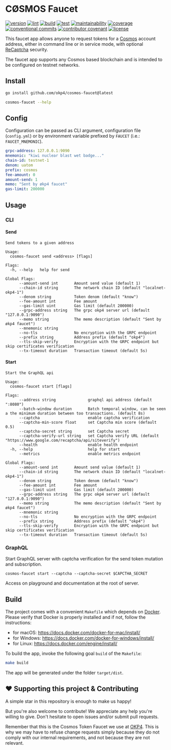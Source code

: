 # CØSMOS Faucet

[![version](https://img.shields.io/github/v/release/okp4/cosmos-faucet?style=for-the-badge&logo=github)](https://github.com/okp4/cosmos-faucet/releases)
[![lint](https://img.shields.io/github/actions/workflow/status/okp4/cosmos-faucet/lint.yml?branch=main&label=lint&style=for-the-badge&logo=github)](https://github.com/okp4/cosmos-faucet/actions/workflows/lint.yml)
[![build](https://img.shields.io/github/actions/workflow/status/okp4/cosmos-faucet/build.yml?branch=main&label=build&style=for-the-badge&logo=github)](https://github.com/okp4/cosmos-faucet/actions/workflows/build.yml)
[![test](https://img.shields.io/github/actions/workflow/status/okp4/cosmos-faucet/test.yml?branch=main&label=test&style=for-the-badge&logo=github)](https://github.com/okp4/cosmos-faucet/actions/workflows/test.yml)
[![maintainability](https://img.shields.io/codeclimate/maintainability/okp4/cosmos-faucet?style=for-the-badge)](https://codeclimate.com/github/okp4/cosmos-faucet/maintainability)
[![coverage](https://img.shields.io/codecov/c/github/okp4/cosmos-faucet?style=for-the-badge&token=0VQHJDMY5B&logo=codecov)](https://codecov.io/gh/okp4/cosmos-faucet)
[![conventional commits](https://img.shields.io/badge/Conventional%20Commits-1.0.0-yellow.svg?style=for-the-badge&logo=conventionalcommits)](https://conventionalcommits.org)
[![contributor covenant](https://img.shields.io/badge/Contributor%20Covenant-2.1-4baaaa.svg?style=for-the-badge)](https://github.com/okp4/.github/blob/main/CODE_OF_CONDUCT.md)
[![license](https://img.shields.io/badge/License-BSD_3--Clause-blue.svg?style=for-the-badge)](https://opensource.org/licenses/BSD-3-Clause)

This faucet app allows anyone to request tokens for a [Cosmos](https://cosmos.network/) account address, either in command line or in service mode, with optional [ReCaptcha](https://www.google.com/recaptcha/about/) security.

The faucet app supports any Cosmos based blockchain and is intended to be configured on testnet networks.

## Install

```sh
go install github.com/okp4/cosmos-faucet@latest

cosmos-faucet --help
```

## Config

 Configuration can be passed as CLI argument, configuration file (`config.yml`) or by environment variable prefixed by `FAUCET` (i.e.: `FAUCET_MNEMONIC`).

```yml
grpc-address: 127.0.0.1:9090
mnemonic: "kiwi nuclear blast wet badge..."
chain-id: testnet-1
denom: uatom
prefix: cosmos
fee-amount: 0
amount-send: 1
memo: "Sent by økp4 faucet"
gas-limit: 200000
```

## Usage

### CLI

#### Send

```shell
Send tokens to a given address

Usage:
  cosmos-faucet send <address> [flags]

Flags:
  -h, --help   help for send

Global Flags:
      --amount-send int       Amount send value (default 1)
      --chain-id string       The network chain ID (default "localnet-okp4-1")
      --denom string          Token denom (default "know")
      --fee-amount int        Fee amount
      --gas-limit uint        Gas limit (default 200000)
      --grpc-address string   The grpc okp4 server url (default "127.0.0.1:9090")
      --memo string           The memo description (default "Sent by økp4 faucet")
      --mnemonic string
      --no-tls                No encryption with the GRPC endpoint
      --prefix string         Address prefix (default "okp4")
      --tls-skip-verify       Encryption with the GRPC endpoint but skip certificates verification
      --tx-timeout duration   Transaction timeout (default 5s)
```

#### Start

```shell
Start the GraphQL api

Usage:
  cosmos-faucet start [flags]

Flags:
      --address string              graphql api address (default ":8080")
      --batch-window duration       Batch temporal window, can be seen a the minimum duration between too transactions. (default 8s)
      --captcha                     enable captcha verification
      --captcha-min-score float     set Captcha min score (default 0.5)
      --captcha-secret string       set Captcha secret
      --captcha-verify-url string   set Captcha verify URL (default "https://www.google.com/recaptcha/api/siteverify")
      --health                      enable health endpoint
  -h, --help                        help for start
      --metrics                     enable metrics endpoint

Global Flags:
      --amount-send int       Amount send value (default 1)
      --chain-id string       The network chain ID (default "localnet-okp4-1")
      --denom string          Token denom (default "know")
      --fee-amount int        Fee amount
      --gas-limit uint        Gas limit (default 200000)
      --grpc-address string   The grpc okp4 server url (default "127.0.0.1:9090")
      --memo string           The memo description (default "Sent by økp4 faucet")
      --mnemonic string
      --no-tls                No encryption with the GRPC endpoint
      --prefix string         Address prefix (default "okp4")
      --tls-skip-verify       Encryption with the GRPC endpoint but skip certificates verification
      --tx-timeout duration   Transaction timeout (default 5s)
```

### GraphQL

Start GraphQL server with captcha verification for the send token mutation and subscription.

```shell
cosmos-faucet start --captcha --captcha-secret $CAPCTHA_SECRET
```

Access on playground and documentation at the root of server.

## Build

The project comes with a convenient `Makefile` which depends on [Docker](https://www.docker.com). Please verify that Docker is properly installed and if not, follow the instructions:

- for macOS: <https://docs.docker.com/docker-for-mac/install/>
- for Windows: <https://docs.docker.com/docker-for-windows/install/>
- for Linux: <https://docs.docker.com/engine/install/>

To build the app, invoke the following goal `build` of the `Makefile`:

```sh
make build
```

The app will be generated under the folder `target/dist`.

## :heart: Supporting this project & Contributing

A simple star in this repository is enough to make us happy!

But you're also welcome to contribute! We appreciate any help you're willing to give. Don't hesitate to open issues and/or submit pull requests.

Remember that this is the Cosmos Token Faucet we use at [OKP4](http://okp4.network). This is why we may have to refuse change requests simply because they do not comply with our internal requirements, and not because they are not relevant.
